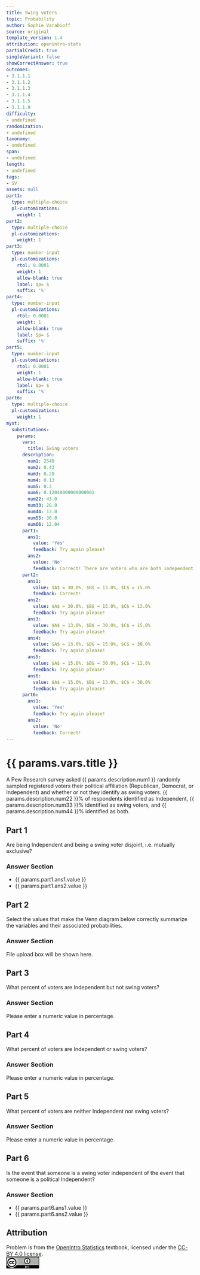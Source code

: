 ```yaml
---
title: Swing voters
topic: Probability
author: Sophie Varabioff
source: original
template_version: 1.4
attribution: openintro-stats
partialCredit: true
singleVariant: false
showCorrectAnswer: true
outcomes:
- 3.1.1.1
- 3.1.1.2
- 3.1.1.3
- 3.1.1.4
- 3.1.1.5
- 3.1.1.9
difficulty:
- undefined
randomization:
- undefined
taxonomy:
- undefined
span:
- undefined
length:
- undefined
tags:
- SV
assets: null
part1:
  type: multiple-choice
  pl-customizations:
    weight: 1
part2:
  type: multiple-choice
  pl-customizations:
    weight: 1
part3:
  type: number-input
  pl-customizations:
    rtol: 0.0001
    weight: 1
    allow-blank: true
    label: $p= $
    suffix: '%'
part4:
  type: number-input
  pl-customizations:
    rtol: 0.0001
    weight: 1
    allow-blank: true
    label: $p= $
    suffix: '%'
part5:
  type: number-input
  pl-customizations:
    rtol: 0.0001
    weight: 1
    allow-blank: true
    label: $p= $
    suffix: '%'
part6:
  type: multiple-choice
  pl-customizations:
    weight: 1
myst:
  substitutions:
    params:
      vars:
        title: Swing voters
      description:
        num1: 2548
        num2: 0.43
        num3: 0.28
        num4: 0.13
        num5: 0.3
        num6: 0.12040000000000001
        num22: 43.0
        num33: 28.0
        num44: 13.0
        num55: 30.0
        num66: 12.04
      part1:
        ans1:
          value: 'Yes'
          feedback: Try again please!
        ans2:
          value: 'No'
          feedback: Correct! There are voters who are both independent and swing voters.
      part2:
        ans1:
          value: $A$ = 30.0%, $B$ = 13.0%, $C$ = 15.0%
          feedback: Correct!
        ans2:
          value: $A$ = 30.0%, $B$ = 15.0%, $C$ = 13.0%
          feedback: Try again please!
        ans3:
          value: $A$ = 13.0%, $B$ = 30.0%, $C$ = 15.0%
          feedback: Try again please!
        ans4:
          value: $A$ = 13.0%, $B$ = 15.0%, $C$ = 30.0%
          feedback: Try again please!
        ans5:
          value: $A$ = 15.0%, $B$ = 30.0%, $C$ = 13.0%
          feedback: Try again please!
        ans6:
          value: $A$ = 15.0%, $B$ = 13.0%, $C$ = 30.0%
          feedback: Try again please!
      part6:
        ans1:
          value: 'Yes'
          feedback: Try again please!
        ans2:
          value: 'No'
          feedback: Correct!
---
```

# {{ params.vars.title }}
A Pew Research survey asked {{ params.description.num1 }} randomly sampled registered voters their political affiliation (Republican, Democrat, or Independent) and whether or not they identify as swing voters. {{ params.description.num22 }}$\%$ of respondents identified as Independent, {{ params.description.num33 }}$\%$ identified as swing voters, and {{ params.description.num44 }}$\%$ identified as both.

## Part 1

Are being Independent and being a swing voter disjoint, i.e. mutually exclusive?

### Answer Section

- {{ params.part1.ans1.value }}
- {{ params.part1.ans2.value }}

## Part 2

Select the values that make the Venn diagram below correctly summarize the variables and their associated probabilities.

<pl-drawing width="320" height="200" hide-answer-panel="false">
    <pl-drawing-initial>
        <pl-text x1="50" y1="10" label="Independent" latex="False"></pl-text>
        <pl-circle x1="100" y1="100" radius="70" color="#95A5A6" stroke-width="3" opacity="0.5"></pl-circle>
        <pl-text x1="150" y1="170" label="Swing" latex="False"></pl-text>
        <pl-circle x1="180" y1="100" radius="60" color="#D0D3D4" opacity="0.5"></pl-circle>
        <pl-text x1="80" y1="90" label="A"></pl-text>
        <pl-text x1="140" y1="90" label="B"></pl-text>
        <pl-text x1="180" y1="90" label="C"></pl-text>
    </pl-drawing-initial>
</pl-drawing>

### Answer Section

File upload box will be shown here.

## Part 3

What percent of voters are Independent but not swing voters?

### Answer Section

Please enter a numeric value in percentage.

## Part 4

What percent of voters are Independent or swing voters?

### Answer Section

Please enter a numeric value in percentage.

## Part 5

What percent of voters are neither Independent nor swing voters?

### Answer Section

Please enter a numeric value in percentage.

## Part 6

Is the event that someone is a swing voter independent of the event that someone is a political Independent?

### Answer Section

- {{ params.part6.ans1.value }}
- {{ params.part6.ans2.value }}

## Attribution

Problem is from the [OpenIntro Statistics](https://openintro.org/book/os/) textbook, licensed under the [CC-BY 4.0 license](https://creativecommons.org/licenses/by/4.0/).<br>![Image representing the Creative Commons 4.0 BY license.](https://raw.githubusercontent.com/firasm/bits/master/by.png)